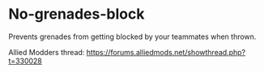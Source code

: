 # No-grenades-block
Prevents grenades from getting blocked by your teammates when thrown.

Allied Modders thread: https://forums.alliedmods.net/showthread.php?t=330028
